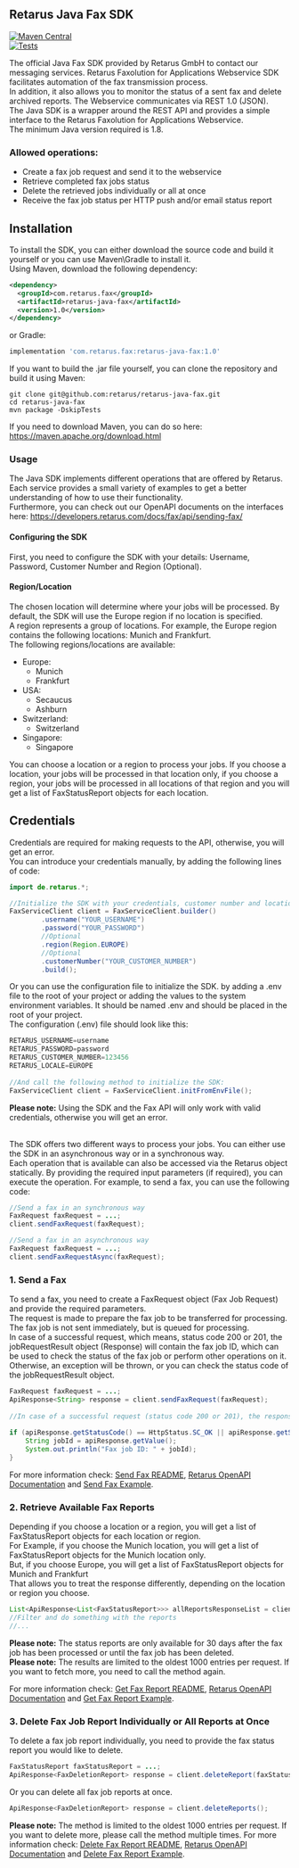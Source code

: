 ## Retarus Java Fax SDK
[![Maven Central](https://maven-badges.herokuapp.com/maven-central/com.retarus.fax/retarus-java-fax/badge.svg)](https://maven-badges.herokuapp.com/maven-central/com.retarus.fax/retarus-java-fax)
<br>[![Tests](https://github.com/retarus/retarus-java-fax/actions/workflows/build-and-test.yml/badge.svg)](https://github.com/retarus/retarus-java-fax/blob/main/.github/workflows/build-and-test.yml)

The official Java Fax SDK provided by Retarus GmbH to contact our messaging services.
Retarus Faxolution for Applications Webservice SDK facilitates automation of the fax transmission process.
<br>In addition, it also allows you to monitor the status of a sent fax and delete archived reports.
The Webservice communicates via REST 1.0 (JSON).
<br>The Java SDK is a wrapper around the REST API and provides a simple interface to the Retarus Faxolution for Applications Webservice.
<br>The minimum Java version required is 1.8.

### Allowed operations:

- Create a fax job request and send it to the webservice
- Retrieve completed fax jobs status
- Delete the retrieved jobs individually or all at once
- Receive the fax job status per HTTP push and/or email status report

## Installation
To install the SDK, you can either download the source code and build it yourself or you can use Maven\Gradle to install it.
<br>Using Maven, download the following dependency:
```xml
<dependency>
  <groupId>com.retarus.fax</groupId>
  <artifactId>retarus-java-fax</artifactId>
  <version>1.0</version>
</dependency> 
```
or Gradle:
```groovy
implementation 'com.retarus.fax:retarus-java-fax:1.0' 
```
If you want to build the .jar file yourself, you can clone the repository and build it using Maven:
```shell
git clone git@github.com:retarus/retarus-java-fax.git
cd retarus-java-fax
mvn package -DskipTests
```
If you need to download Maven, you can do so here: https://maven.apache.org/download.html

### Usage
The Java SDK implements different operations that are offered by Retarus. Each service provides a small variety of examples to get a better understanding of how to use their functionality.<br>Furthermore, you can check out our OpenAPI documents on the interfaces here: https://developers.retarus.com/docs/fax/api/sending-fax/

#### Configuring the SDK
First, you need to configure the SDK with your details:
Username, Password, Customer Number and Region (Optional).
#### Region/Location
The chosen location will determine where your jobs will be processed. By default, the SDK will use the Europe region if no location is specified.
<br>A region represents a group of locations. For example, the Europe region contains the following locations: Munich and Frankfurt.
<br> The following regions/locations are available:
- Europe:
  - Munich
  - Frankfurt
- USA:
  - Secaucus
  - Ashburn
- Switzerland:
  - Switzerland
- Singapore:
  - Singapore

You can choose a location or a region to process your jobs. If you choose a location, your jobs will be processed in that location only, if you choose a region, your jobs will be processed in all locations of that region and you will get a list of FaxStatusReport objects for each location.

## Credentials
Credentials are required for making requests to the API, otherwise, you will get an error.
<br>You can introduce your credentials manually, by adding the following lines of code:


```Java
import de.retarus.*;

//Initialize the SDK with your credentials, customer number and location like this:
FaxServiceClient client = FaxServiceClient.builder()
        .username("YOUR_USERNAME")
        .password("YOUR_PASSWORD")
        //Optional
        .region(Region.EUROPE)
        //Optional
        .customerNumber("YOUR_CUSTOMER_NUMBER")
        .build();
```
Or you can use the configuration file to initialize the SDK. by adding a .env file to the root of your project or adding the values to the system environment variables.
It should be named .env and should be placed in the root of your project.
<br> The configuration (.env) file should look like this:

```Java
RETARUS_USERNAME=username
RETARUS_PASSWORD=password
RETARUS_CUSTOMER_NUMBER=123456
RETARUS_LOCALE=EUROPE
        
//And call the following method to initialize the SDK:
FaxServiceClient client = FaxServiceClient.initFromEnvFile();
```
**Please note:** Using the SDK and the Fax API will only work with valid credentials, otherwise you will get an error.

<br>The SDK offers two different ways to process your jobs. You can either use the SDK in an asynchronous way or in a synchronous way.
<br>Each operation that is available can also be accessed via the Retarus object statically. By providing the required input parameters (if required), you can execute the operation.
For example, to send a fax, you can use the following code:
```Java
//Send a fax in an synchronous way
FaxRequest faxRequest = ...;
client.sendFaxRequest(faxRequest);

//Send a fax in an asynchronous way
FaxRequest faxRequest = ...;
client.sendFaxRequestAsync(faxRequest);
```

### 1. Send a Fax
To send a fax, you need to create a FaxRequest object (Fax Job Request) and provide the required parameters.
<br>The request is made to prepare the fax job to be transferred for processing. The fax job is not sent immediately, but is queued for processing.
<br>In case of a successful request, which means, status code 200 or 201, the jobRequestResult object (Response) will contain the fax job ID, which can be used to check the status of the fax job or perform other operations on it.
<br>Otherwise, an exception will be thrown, or you can check the status code of the jobRequestResult object.
```Java
FaxRequest faxRequest = ...;
ApiResponse<String> response = client.sendFaxRequest(faxRequest);
        
//In case of a successful request (status code 200 or 201), the response object will contain the fax job ID.
        
if (apiResponse.getStatusCode() == HttpStatus.SC_OK || apiResponse.getStatusCode() == HttpStatus.SC_ACCEPTED) {
    String jobId = apiResponse.getValue();
    System.out.println("Fax job ID: " + jobId);
}
```
For more information check: [Send Fax README](https://github.com/retarus/retarus-java-fax/blob/main/SEND_FAX.md),  [Retarus OpenAPI Documentation](https://developers.retarus.com/docs/fax/api/sending-fax/#send-a-fax) and [Send Fax Example](https://github.com/retarus/retarus-java-fax/blob/main/examples/SendFaxExample.java).
<br>

### 2. Retrieve Available Fax Reports
Depending if you choose a location or a region, you will get a list of FaxStatusReport objects for each location or region.
<br> For Example, if you choose the Munich location, you will get a list of FaxStatusReport objects for the Munich location only.
<br>But, if you choose Europe, you will get a list of FaxStatusReport objects for Munich and Frankfurt
<br>That allows you to treat the response differently, depending on the location or region you choose.
```Java
List<ApiResponse<List<FaxStatusReport>>> allReportsResponseList = client.getReports();
//Filter and do something with the reports
//...
```
**Please note:** The status reports are only available for 30 days after the fax job has been processed or until the fax job has been deleted.
<br> **Please note:** The results are limited to the oldest 1000 entries per request. If you want to fetch more, you need to call the method again.

For more information check: [Get Fax Report README](https://github.com/retarus/retarus-java-fax/blob/main/GET_AND_DELETE_FAX_REPORT.md),  [Retarus OpenAPI Documentation](https://developers.retarus.com/docs/fax/api/sending-fax/#send-a-fax) and [Get Fax Report Example](https://github.com/retarus/retarus-java-fax/blob/main/examples/GetFaxReportAndDeleteExample.java).

### 3. Delete Fax Job Report Individually or All Reports at Once
To delete a fax job report individually, you need to provide the fax status report you would like to delete.
```Java
FaxStatusReport faxStatusReport = ...;
ApiResponse<FaxDeletionReport> response = client.deleteReport(faxStatusReport);
```
Or you can delete all fax job reports at once.
```Java
ApiResponse<FaxDeletionReport> response = client.deleteReports();
```
**Please note:** The method is limited to the oldest 1000 entries per request. If you want to delete more, please call the method multiple times.
For more information check: [Delete Fax Report README](https://github.com/retarus/retarus-java-fax/blob/main/GET_AND_DELETE_FAX_REPORT.md),  [Retarus OpenAPI Documentation](https://developers.retarus.com/docs/fax/api/sending-fax/#send-a-fax) and [Delete Fax Report Example](https://github.com/retarus/retarus-java-fax/blob/main/examples/GetFaxReportAndDeleteExample.java).